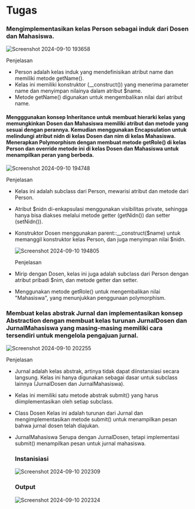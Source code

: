 # Tugas

### Mengimplementasikan kelas Person sebagai induk dari Dosen dan Mahasiswa.
  ![Screenshot 2024-09-10 193658](https://github.com/user-attachments/assets/8787575f-2645-4804-8fa9-958323837a10)

Penjelasan 
- Person adalah kelas induk yang mendefinisikan atribut name dan memiliki metode getName().
- Kelas ini memiliki konstruktor (__construct()) yang menerima parameter name dan menyimpan nilainya dalam atribut $name.
- Metode getName() digunakan untuk mengembalikan nilai dari atribut name.
#### Mengggunakan konsep Inheritance untuk membuat hierarki kelas yang memungkinkan Dosen dan Mahasiswa memiliki atribut dan metode yang sesuai dengan perannya. Kemudian menggunakan Encapsulation untuk melindungi atribut nidn di kelas Dosen dan nim di kelas Mahasiswa. Menerapkan Polymorphism dengan membuat metode getRole() di kelas Person dan override metode ini di kelas Dosen dan Mahasiswa untuk menampilkan peran yang berbeda. 
  ![Screenshot 2024-09-10 194748](https://github.com/user-attachments/assets/890c6627-ddae-4545-816b-e1861f16abd1)

  Penjelasan
- Kelas ini adalah subclass dari Person, mewarisi atribut dan metode dari Person.
- Atribut $nidn di-enkapsulasi menggunakan visibilitas private, sehingga hanya 
  bisa diakses melalui metode getter (getNidn()) dan setter (setNidn()).
- Konstruktor Dosen menggunakan parent::__construct($name) untuk memanggil 
  konstruktor kelas Person, dan juga menyimpan nilai $nidn.
  
  ![Screenshot 2024-09-10 194805](https://github.com/user-attachments/assets/ffae2b56-80b9-401e-a420-23edc4cc50b9)

  Penjelasan
- Mirip dengan Dosen, kelas ini juga adalah subclass dari Person dengan atribut 
  pribadi $nim, dan metode getter dan setter.
- Menggunakan metode getRole() untuk mengembalikan nilai "Mahasiswa", yang 
  menunjukkan penggunaan polymorphism.
### Membuat kelas abstrak Jurnal dan implementasikan konsep Abstraction dengan membuat kelas turunan JurnalDosen dan JurnalMahasiswa yang masing-masing memiliki cara tersendiri untuk mengelola pengajuan jurnal.
  ![Screenshot 2024-09-10 202255](https://github.com/user-attachments/assets/64d658cd-d431-46d9-bf08-96c534fa4758)
  
  Penjelasan 
- Jurnal adalah kelas abstrak, artinya tidak dapat diinstansiasi secara langsung. Kelas ini hanya digunakan sebagai dasar untuk subclass 
  lainnya (JurnalDosen dan JurnalMahasiswa).
- Kelas ini memiliki satu metode abstrak submit() yang harus diimplementasikan oleh setiap subclass.
- Class Dosen Kelas ini adalah turunan dari Jurnal dan mengimplementasikan metode submit() untuk menampilkan pesan bahwa jurnal dosen telah diajukan.
- JurnalMahasiswa Serupa dengan JurnalDosen, tetapi implementasi submit() menampilkan pesan untuk jurnal mahasiswa.

  ### Instanisiasi
  ![Screenshot 2024-09-10 202309](https://github.com/user-attachments/assets/dd169d04-e159-4140-98a0-27cea1c2d369)

  ### Output
  ![Screenshot 2024-09-10 202324](https://github.com/user-attachments/assets/7752dffc-1619-43e7-9476-734eea08dedd)

